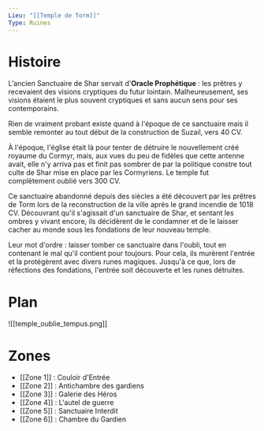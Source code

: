 ```yaml
---
Lieu: "[[Temple de Torm]]"
Type: Ruines
---
```

# Histoire

L'ancien Sanctuaire de Shar servait d'**Oracle Prophétique** : les prêtres y recevaient des visions cryptiques du futur lointain. Malheureusement, ses visions étaient le plus souvent cryptiques et sans aucun sens pour ses contemporains.

Rien de vraiment probant existe quand à l'époque de ce sanctuaire mais il semble remonter au tout début de la construction de Suzail, vers 40 CV.

À l'époque, l'église était là pour tenter de détruire le nouvellement créé royaume du Cormyr, mais, aux vues du peu de fidèles que cette antenne avait, elle n'y arriva pas et finit pas sombrer de par la politique constre tout culte de Shar mise en place par les Cormyriens. Le temple fut complètement oublié vers 300 CV.

Ce sanctuaire abandonné depuis des siècles a été découvert par les prêtres de Torm lors de la reconstruction de la ville après le grand incendie de 1018 CV. Découvrant qu'il s'agissait d'un sanctuaire de Shar, et sentant les ombres y vivant encore, ils décidèrent de le condamner et de le laisser cacher au monde sous les fondations de leur nouveau temple.

Leur mot d'ordre : laisser tomber ce sanctuaire dans l'oubli, tout en contenant le mal qu'il contient pour toujours. Pour cela, ils murèrent l'entrée et la protégèrent avec divers runes magiques. Jusqu'à ce que, lors de réfections des fondations, l'entrée soit découverte et les runes détruites.
# Plan

![[temple_oublie_tempus.png]]

# Zones

- [[Zone 1]] : Couloir d'Entrée
- [[Zone 2]] : Antichambre des gardiens
- [[Zone 3]] : Galerie des Héros
- [[Zone 4]] : L'autel de guerre
- [[Zone 5]] : Sanctuaire Interdit
- [[Zone 6]] : Chambre du Gardien
